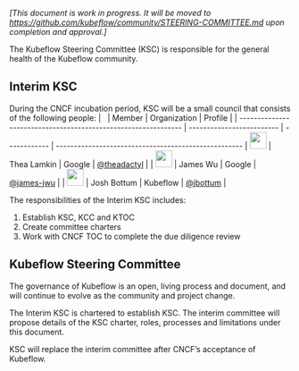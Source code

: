 *[This document is work in progress. It will be moved to https://github.com/kubeflow/community/STEERING-COMMITTEE.md upon completion and approval.]*

The Kubeflow Steering Committee (KSC) is responsible for the general health of the Kubeflow community.

## Interim KSC
During the CNCF incubation period, KSC will be a small council that consists of the following people:
| &nbsp;                                                         | Member                    | Organization | Profile                                              |
| -------------------------------------------------------------- | ------------------------- | ------------ | ---------------------------------------------------- 
| <img width="30px" src="https://github.com/theadactyl.png"> | Thea Lamkin          | Google       | [@theadactyl](https://github.com/theadactyl) |
| <img width="30px" src="https://github.com/james-jwu.png">     | James Wu            | Google  | [@james-jwu](https://github.com/james-jwu)         |
| <img width="30px" src="https://github.com/jbottum.png">          | Josh Bottum                | Kubeflow      | [@jbottum](https://github.com/jbottum)                   |

The responsibilities of the Interim KSC includes:
1. Establish KSC, KCC and KTOC
1. Create committee charters
1. Work with CNCF TOC to complete the due diligence review

## Kubeflow Steering Committee
The governance of Kubeflow is an open, living process and document, and will continue to evolve as the community and project change.

The Interim KSC is chartered to establish KSC. The interim committee will propose details of the KSC charter, roles, processes and limitations under this document.

KSC will replace the interim committee after CNCF’s acceptance of Kubeflow.
